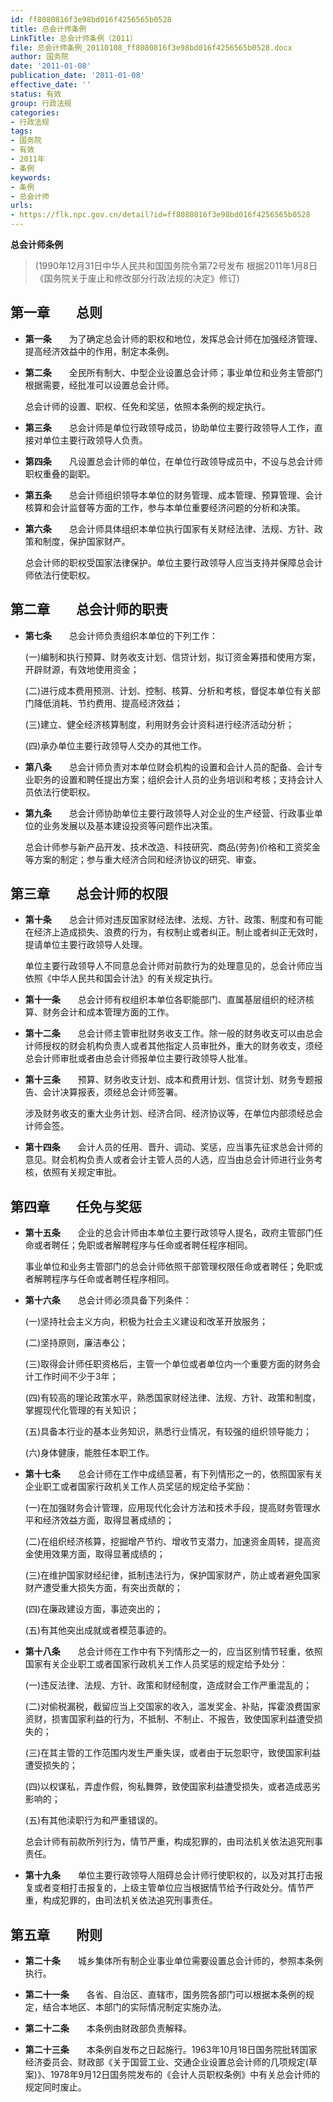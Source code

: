 ```yaml
---
id: ff8080816f3e98bd016f4256565b0528
title: 总会计师条例
LinkTitle: 总会计师条例（2011）
file: 总会计师条例_20110108_ff8080816f3e98bd016f4256565b0528.docx
author: 国务院
date: '2011-01-08'
publication_date: '2011-01-08'
effective_date: ''
status: 有效
group: 行政法规
categories:
- 行政法规
tags:
- 国务院
- 有效
- 2011年
- 条例
keywords:
- 条例
- 总会计师
urls:
- https://flk.npc.gov.cn/detail?id=ff8080816f3e98bd016f4256565b0528
---
```


**总会计师条例**

> (1990年12月31日中华人民共和国国务院令第72号发布 根据2011年1月8日《国务院关于废止和修改部分行政法规的决定》修订)

## 第一章　　总则

- **第一条**　　为了确定总会计师的职权和地位，发挥总会计师在加强经济管理、提高经济效益中的作用，制定本条例。

- **第二条**　　全民所有制大、中型企业设置总会计师；事业单位和业务主管部门根据需要，经批准可以设置总会计师。

  总会计师的设置、职权、任免和奖惩，依照本条例的规定执行。

- **第三条**　　总会计师是单位行政领导成员，协助单位主要行政领导人工作，直接对单位主要行政领导人负责。

- **第四条**　　凡设置总会计师的单位，在单位行政领导成员中，不设与总会计师职权重叠的副职。

- **第五条**　　总会计师组织领导本单位的财务管理、成本管理、预算管理、会计核算和会计监督等方面的工作，参与本单位重要经济问题的分析和决策。

- **第六条**　　总会计师具体组织本单位执行国家有关财经法律、法规、方针、政策和制度，保护国家财产。

  总会计师的职权受国家法律保护。单位主要行政领导人应当支持并保障总会计师依法行使职权。

## 第二章　　总会计师的职责

- **第七条**　　总会计师负责组织本单位的下列工作：

  (一)编制和执行预算、财务收支计划、信贷计划，拟订资金筹措和使用方案，开辟财源，有效地使用资金；

  (二)进行成本费用预测、计划、控制、核算、分析和考核，督促本单位有关部门降低消耗、节约费用、提高经济效益；

  (三)建立、健全经济核算制度，利用财务会计资料进行经济活动分析；

  (四)承办单位主要行政领导人交办的其他工作。

- **第八条**　　总会计师负责对本单位财会机构的设置和会计人员的配备、会计专业职务的设置和聘任提出方案；组织会计人员的业务培训和考核；支持会计人员依法行使职权。

- **第九条**　　总会计师协助单位主要行政领导人对企业的生产经营、行政事业单位的业务发展以及基本建设投资等问题作出决策。

  总会计师参与新产品开发、技术改造、科技研究、商品(劳务)价格和工资奖金等方案的制定；参与重大经济合同和经济协议的研究、审查。

## 第三章　　总会计师的权限

- **第十条**　　总会计师对违反国家财经法律、法规、方针、政策、制度和有可能在经济上造成损失、浪费的行为，有权制止或者纠正。制止或者纠正无效时，提请单位主要行政领导人处理。

  单位主要行政领导人不同意总会计师对前款行为的处理意见的，总会计师应当依照《中华人民共和国会计法》的有关规定执行。

- **第十一条**　　总会计师有权组织本单位各职能部门、直属基层组织的经济核算、财务会计和成本管理方面的工作。

- **第十二条**　　总会计师主管审批财务收支工作。除一般的财务收支可以由总会计师授权的财会机构负责人或者其他指定人员审批外，重大的财务收支，须经总会计师审批或者由总会计师报单位主要行政领导人批准。

- **第十三条**　　预算、财务收支计划、成本和费用计划、信贷计划、财务专题报告、会计决算报表，须经总会计师签署。

  涉及财务收支的重大业务计划、经济合同、经济协议等，在单位内部须经总会计师会签。

- **第十四条**　　会计人员的任用、晋升、调动、奖惩，应当事先征求总会计师的意见。财会机构负责人或者会计主管人员的人选，应当由总会计师进行业务考核，依照有关规定审批。

## 第四章　　任免与奖惩

- **第十五条**　　企业的总会计师由本单位主要行政领导人提名，政府主管部门任命或者聘任；免职或者解聘程序与任命或者聘任程序相同。

  事业单位和业务主管部门的总会计师依照干部管理权限任命或者聘任；免职或者解聘程序与任命或者聘任程序相同。

- **第十六条**　　总会计师必须具备下列条件：

  (一)坚持社会主义方向，积极为社会主义建设和改革开放服务；

  (二)坚持原则，廉洁奉公；

  (三)取得会计师任职资格后，主管一个单位或者单位内一个重要方面的财务会计工作时间不少于3年；

  (四)有较高的理论政策水平，熟悉国家财经法律、法规、方针、政策和制度，掌握现代化管理的有关知识；

  (五)具备本行业的基本业务知识，熟悉行业情况，有较强的组织领导能力；

  (六)身体健康，能胜任本职工作。

- **第十七条**　　总会计师在工作中成绩显著，有下列情形之一的，依照国家有关企业职工或者国家行政机关工作人员奖惩的规定给予奖励：

  (一)在加强财务会计管理，应用现代化会计方法和技术手段，提高财务管理水平和经济效益方面，取得显著成绩的；

  (二)在组织经济核算，挖掘增产节约、增收节支潜力，加速资金周转，提高资金使用效果方面，取得显著成绩的；

  (三)在维护国家财经纪律，抵制违法行为，保护国家财产，防止或者避免国家财产遭受重大损失方面，有突出贡献的；

  (四)在廉政建设方面，事迹突出的；

  (五)有其他突出成就或者模范事迹的。

- **第十八条**　　总会计师在工作中有下列情形之一的，应当区别情节轻重，依照国家有关企业职工或者国家行政机关工作人员奖惩的规定给予处分：

  (一)违反法律、法规、方针、政策和财经制度，造成财会工作严重混乱的；

  (二)对偷税漏税，截留应当上交国家的收入，滥发奖金、补贴，挥霍浪费国家资财，损害国家利益的行为，不抵制、不制止、不报告，致使国家利益遭受损失的；

  (三)在其主管的工作范围内发生严重失误，或者由于玩忽职守，致使国家利益遭受损失的；

  (四)以权谋私，弄虚作假，徇私舞弊，致使国家利益遭受损失，或者造成恶劣影响的；

  (五)有其他渎职行为和严重错误的。

  总会计师有前款所列行为，情节严重，构成犯罪的，由司法机关依法追究刑事责任。

- **第十九条**　　单位主要行政领导人阻碍总会计师行使职权的，以及对其打击报复或者变相打击报复的，上级主管单位应当根据情节给予行政处分。情节严重，构成犯罪的，由司法机关依法追究刑事责任。

## 第五章　　附则

- **第二十条**　　城乡集体所有制企业事业单位需要设置总会计师的，参照本条例执行。

- **第二十一条**　　各省、自治区、直辖市，国务院各部门可以根据本条例的规定，结合本地区、本部门的实际情况制定实施办法。

- **第二十二条**　　本条例由财政部负责解释。

- **第二十三条**　　本条例自发布之日起施行。1963年10月18日国务院批转国家经济委员会、财政部《关于国营工业、交通企业设置总会计师的几项规定(草案)》、1978年9月12日国务院发布的《会计人员职权条例》中有关总会计师的规定同时废止。
